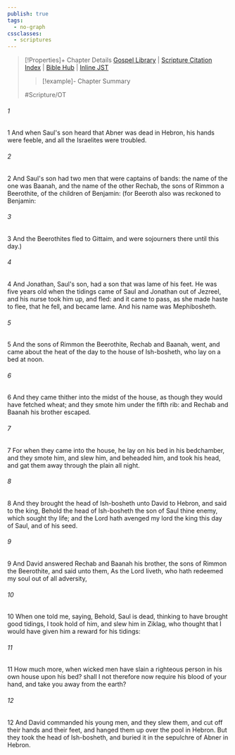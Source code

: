 ```yaml
---
publish: true
tags:
  - no-graph
cssclasses:
  - scriptures
---
```

>[!Properties]+ Chapter Details
>[Gospel Library](https://churchofjesuschrist.org/study/scriptures/ot/2-sam/4?lang=eng)    |    [Scripture Citation Index](https://scriptures.byu.edu/#06e04::c06e04)    |    [Bible Hub](https://biblehub.com/2_samuel/4.htm)    |    [Inline JST](https://scripturetoolbox.com/html/ic/2Samuel/4.html)
>>[!example]- Chapter Summary
>> 
> 
>
>#Scripture/OT
###### 1
1 And when Saul's son heard that Abner was dead in Hebron, his hands were feeble, and all the Israelites were troubled.
###### 2
2 And Saul's son had two men that were captains of bands: the name of the one was Baanah, and the name of the other Rechab, the sons of Rimmon a Beerothite, of the children of Benjamin: (for Beeroth also was reckoned to Benjamin:
###### 3
3 And the Beerothites fled to Gittaim, and were sojourners there until this day.)
###### 4
4 And Jonathan, Saul's son, had a son that was lame of his feet. He was five years old when the tidings came of Saul and Jonathan out of Jezreel, and his nurse took him up, and fled: and it came to pass, as she made haste to flee, that he fell, and became lame. And his name was Mephibosheth.
###### 5
5 And the sons of Rimmon the Beerothite, Rechab and Baanah, went, and came about the heat of the day to the house of Ish-bosheth, who lay on a bed at noon.
###### 6
6 And they came thither into the midst of the house, as though they would have fetched wheat; and they smote him under the fifth rib: and Rechab and Baanah his brother escaped.
###### 7
7 For when they came into the house, he lay on his bed in his bedchamber, and they smote him, and slew him, and beheaded him, and took his head, and gat them away through the plain all night.
###### 8
8 And they brought the head of Ish-bosheth unto David to Hebron, and said to the king, Behold the head of Ish-bosheth the son of Saul thine enemy, which sought thy life; and the Lord hath avenged my lord the king this day of Saul, and of his seed.
###### 9
9 And David answered Rechab and Baanah his brother, the sons of Rimmon the Beerothite, and said unto them, As the Lord liveth, who hath redeemed my soul out of all adversity,
###### 10
10 When one told me, saying, Behold, Saul is dead, thinking to have brought good tidings, I took hold of him, and slew him in Ziklag, who thought that I would have given him a reward for his tidings:
###### 11
11 How much more, when wicked men have slain a righteous person in his own house upon his bed? shall I not therefore now require his blood of your hand, and take you away from the earth?
###### 12
12 And David commanded his young men, and they slew them, and cut off their hands and their feet, and hanged them up over the pool in Hebron. But they took the head of Ish-bosheth, and buried it in the sepulchre of Abner in Hebron.
